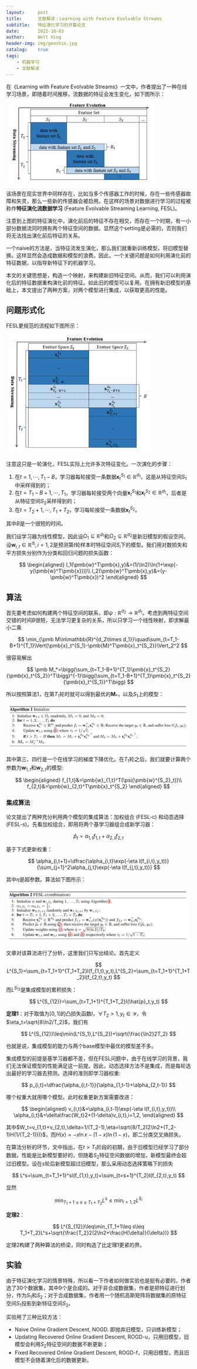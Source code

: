 ```yaml
---
layout:     post
title:      文献解读：Learning with Feature Evolvable Streams
subtitle:   特征演化学习的开篇论文
date:       2022-10-03
author:     Welt Xing
header-img: img/genshin.jpg
catalog:    true
tags:
    - 机器学习
    - 文献解读
---
```


在《Learning with Feature Evolvable Streams》一文中，作者提出了一种在线学习场景，即随着时间推移，流数据的特征会发生变化，如下图所示：

<img src="/img/image-20221003180310535.png" alt="image-20221003180310535" style="zoom:67%;" />

该场景在现实世界中同样存在，比如当多个传感器工作的时候，存在一些传感器故障和失灵，那么一些新的传感器会被启用。在这样的场景对数据进行学习的过程被称作**特征演化流数据学习** (Feature Evolvable Streaming Learning, FESL)。

注意到上图的特征演化中，演化前后的特征不存在相交，而存在一个时期，有一小部分数据流同时拥有两个特征空间的数据。显然这个setting是必需的，否则我们将无法找出演化前后特征的关系。

一个naive的方法是，当特征流发生演化，那么我们就重新训练模型，将旧模型替换。这样显然会造成数据和模型的浪费。因此，一个关键问题是如何利用演化前的特征数据，以指导新特征下的机器学习。

本文的关键思想是，构造一个映射，来构建新旧特征空间。从而，我们可以利用演化后的特征数据重构演化前的特征。如此旧的模型可以复用。在拥有新旧模型的基础上，本文提出了两种方案，对两个模型进行集成，以获取更高的性能。

## 问题形式化

FESL更规范的流程如下图所示：

<img src="/img/image-20221003181358617.png" alt="image-20221003181358617" style="zoom:67%;" />

注意这只是一轮演化，FESL实际上允许多次特征变化。一次演化的步骤：

1. 在$t=1,\cdots,T_1-B$，学习器每轮接受一条数据$\pmb{x}_t^{S_1}\in\mathbb{R}^{d_1}$，这是从特征空间$S_1$中采样得到的；
2. 在$t=T_1-B+1,\cdots,T_1$，学习器每轮接受两个向量$\pmb{x}_t^{S_1}$和$\pmb{x}_t^{S_2}\in\mathbb{R}^{d_1}$，后者是从特征空间$S_2$采样得到的；
3. 在$t=T_2+1,\cdots,T_1+T_2$，学习每轮接受一条数据$\pmb{x}_t^{S_2}$。

其中$B$是一个很短的时间。

我们设学习器为线性模型，因此设$\Omega_1\subseteq\mathbb{R}^{d_1}$和$\Omega_2\subseteq\mathbb{R}^{d_2}$是新旧模型的假设空间。设$\pmb{w}_{i,t}\in\mathbb{R}^{d_i},i=1,2$是预测第$t$轮样本时特征空间$S_i$下的模型。我们用对数损失和平方损失分别作为分类和回归问题的损失函数：

$$
\begin{aligned}
l_1(\pmb{w}^T\pmb{x},y)&=(1/\ln2)\ln(1+\exp(-y(\pmb{w}^T\pmb{x})))\\
l_2(\pmb{w}^T\pmb{x},y)&=(y-\pmb{w}^T\pmb{x})^2
\end{aligned}
$$

## 算法

首先要考虑如何构建两个特征空间的联系，即$\psi:\mathbb{R}^{d_2}\to\mathbb{R}^{d_1}$。考虑到两特征空间交错的时间$B$很短，无法学习更复杂的关系，所以只学习一个线性映射，即求解最小二乘

$$
\min_{\pmb M\in\mathbb{R}^{d_2\times d_1}}\quad\sum_{t=T_1-B+1}^{T_1}\Vert{\pmb{x}_t^{S_1}-\pmb{M}^T\pmb{x}_t^{S_2}}\Vert_2^2
$$

很容易解出

$$
\pmb M_*=\bigg(\sum_{t=T_1-B+1}^{T_1}\pmb{x}_t^{S_2}{\pmb{x}_t^{S_2}}^T\bigg)^{-1}\bigg(\sum_{t=T_1-B+1}^{T_1}\pmb{x}_t^{S_2}{\pmb{x}_t^{S_1}}^T\bigg)
$$

所以按照算法1，在第$T_1$轮时就可以得到最优的$\pmb M_{*}$，以及$S_1$上的模型：

<img src="/img/image-20221003184741448.png" alt="image-20221003184741448" style="zoom:80%;" />

其中第三、四行是一个在线学习的梯度下降优化。在$T_1$轮之后，我们就要计算两个参数为$\pmb{w}_{1,t}$和$\pmb{w}_{2,t}$的模型:

$$
\begin{aligned}
f_{1,t}&=\pmb{w}_{1,t}^T(\psi(\pmb{w}^{S_2}_t))\\
f_{2,t}&=\pmb{w}_{2,t}^T\pmb{x}_t^{S_2}
\end{aligned}
$$

### 集成算法

论文提出了两种充分利用两个模型的集成算法：加权组合 (FESL-c) 和动态选择 (FESL-s)。先看加权组合，即用将两个基学习器组合成新学习器：

$$
\hat{p}_t=\alpha_{1,t}f_{1,t}+\alpha_{2,t}f_{2,t}
$$

基于下式更新权重：

$$
\alpha_{i,t+1}=\dfrac{\alpha_{i,t}\exp(-\eta l(f_{i,t},y_t))}{\sum_{j=1}^2\alpha_{j,t}\exp(-\eta l(f_{j,t},y_t))}
$$

其中$\eta$是超参数。算法如下图所示：

<img src="/img/image-20221003190731501.png" alt="image-20221003190731501" style="zoom:80%;" />

文章对该算法进行了分析，这里我们只写出结论。首先定义

$$
L^{S_1}=\sum_{t=T_1+1}^{T_1+T_2}l(f_{1,t},y_t),L^{S_2}=\sum_{t=T_1+1}^{T_1+T_2}l(f_{2,t},y_t)
$$

而$L^{S_{12}}$是集成模型的累积损失：

$$
L^{S_{12}}=\sum_{t=T_1+1}^{T_1+T_2}l(\hat{p}_t,y_t)
$$

**定理1**：对于取值为$[0,1]$的凸损失函数$l$，$\forall T_2>1,y_t\in\mathcal{Y}$，令$\eta_t=\sqrt{8\ln2/T_2}$，我们有

$$
L^{S_{12}}\leq\min(L^{S_1},L^{S_2})+\sqrt{\frac{\ln2}2T_2}
$$

也就是说，集成模型的能力与两个base模型中最优的模型差不多。

集成模型的前提是基学习器都不差，但在FESL问题中，由于在线学习的背景，我们无法保证模型的性能满足这一前提。因此，动态选择方法不是集成，而是每轮选出最好的学习器去预测。选择的准则即学习器权重:

$$
p_{i,t}=\dfrac{\alpha_{i,t-1}}{\alpha_{1,t-1}+\alpha_{2,t-1}}
$$

哪个权重大就用哪个模型。此时权重更新方案需要改进：

$$
\begin{aligned}
v_{i,t}&=\alpha_{i,t-1}\exp(-\eta l(f_{i,t},y_t))\\
\alpha_{i,t}&=\delta\frac{W_t}2+(1-\delta)v_{i,t},i=1,2,
\end{aligned}
$$

其中$W_t=v_{1,t}+v_{2,t},\delta=1/(T_2-1),\eta=\sqrt{8/T_2(2\ln2+(T_2-1)H(1/(T_2-1)))}$，而$H(x)=-x\ln x-(1-x)\ln(1-x)$，即二分类交叉熵损失。

在算法分析的环节，文中指出，在$t>T_1$阶段的初期，由于旧模型已经学习了部分数据，性能是比新模型要好的，但随着$S_2$特征空间数据的增加，新模型最终会超过旧模型。设在$s$轮后新模型超过旧模型，那么采用动态选择策略下的损失

$$
L^s=\sum_{t=T_1+1}^sl(f_{1,t},y_t)+\sum_{t=s+1}^{T_2}l(f_{2,t},y_t)
$$

显然

$$
\min_{T_1+1\leq s\leq T_1+T_2}L^s\leq \min_{i=1,2}L^{S_i}
$$

**定理2**：

$$
L^{S_{12}}\leq\min_{T_1+1\leq s\leq T_1+T_2}L^s+\sqrt{\frac{T_2}2(2\ln2+\frac{H(\delta)}{\delta})}
$$

定理2构建了两种算法的桥梁，同时构造了比定理1更紧的界。

## 实验

由于特征演化学习的情景特殊，所以看一下作者如何做实验也是挺有必要的。作者选了30个数据集，其中9个是合成的。对于非合成数据集，作者是把特征进行划分，作为$S_1$和$S_2$；对于合成数据集，作者用一个随机高斯矩阵将数据集的原特征空间$S_1$投影到新特征空间$S_2$。

实验用了三种比较方法：

- Naive Online Gradient Descent, NOGD. 即抛弃旧模型，只训练新模型；
- Updating Recovered Online Gradient Descent, ROGD-u，只用旧模型，旧模型会利用$S_2$特征空间的数据不断更新；
- Fixed Recovered Online Gradient Descent, ROGD-f，只用旧模型，而且旧模型不会随着演化后的数据更新。
